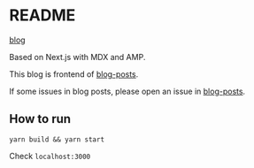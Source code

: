 # README

[blog](https://illumination-k.dev)

Based on Next.js with MDX and AMP.

This blog is frontend of [blog-posts](https://github.com/illumination-k/blog-posts).

If some issues in blog posts, please open an issue in [blog-posts](https://github.com/illumination-k/blog-posts).

## How to run

```
yarn build && yarn start
```

Check `localhost:3000`
